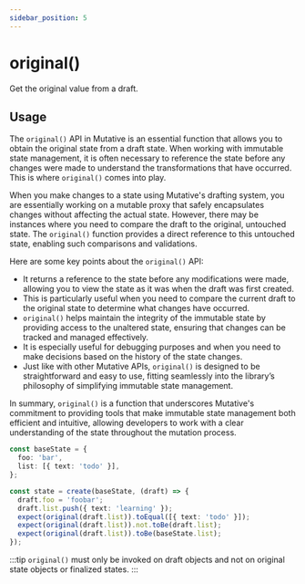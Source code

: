 ```yaml
---
sidebar_position: 5
---
```


# original()

Get the original value from a draft.

## Usage

The `original()` API in Mutative is an essential function that allows you to obtain the original state from a draft state. When working with immutable state management, it is often necessary to reference the state before any changes were made to understand the transformations that have occurred. This is where `original()` comes into play.

When you make changes to a state using Mutative's drafting system, you are essentially working on a mutable proxy that safely encapsulates changes without affecting the actual state. However, there may be instances where you need to compare the draft to the original, untouched state. The `original()` function provides a direct reference to this untouched state, enabling such comparisons and validations.

Here are some key points about the `original()` API:

- It returns a reference to the state before any modifications were made, allowing you to view the state as it was when the draft was first created.
- This is particularly useful when you need to compare the current draft to the original state to determine what changes have occurred.
- `original()` helps maintain the integrity of the immutable state by providing access to the unaltered state, ensuring that changes can be tracked and managed effectively.
- It is especially useful for debugging purposes and when you need to make decisions based on the history of the state changes.
- Just like with other Mutative APIs, `original()` is designed to be straightforward and easy to use, fitting seamlessly into the library’s philosophy of simplifying immutable state management.

In summary, `original()` is a function that underscores Mutative's commitment to providing tools that make immutable state management both efficient and intuitive, allowing developers to work with a clear understanding of the state throughout the mutation process.

```ts
const baseState = {
  foo: 'bar',
  list: [{ text: 'todo' }],
};

const state = create(baseState, (draft) => {
  draft.foo = 'foobar';
  draft.list.push({ text: 'learning' });
  expect(original(draft.list)).toEqual([{ text: 'todo' }]);
  expect(original(draft.list)).not.toBe(draft.list);
  expect(original(draft.list)).toBe(baseState.list);
});
```

:::tip
`original()` must only be invoked on draft objects and not on original state objects or finalized states.
:::
